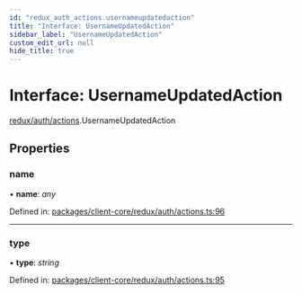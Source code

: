 ```yaml
---
id: "redux_auth_actions.usernameupdatedaction"
title: "Interface: UsernameUpdatedAction"
sidebar_label: "UsernameUpdatedAction"
custom_edit_url: null
hide_title: true
---
```


# Interface: UsernameUpdatedAction

[redux/auth/actions](../modules/redux_auth_actions.md).UsernameUpdatedAction

## Properties

### name

• **name**: *any*

Defined in: [packages/client-core/redux/auth/actions.ts:96](https://github.com/xr3ngine/xr3ngine/blob/56376a778/packages/client-core/redux/auth/actions.ts#L96)

___

### type

• **type**: *string*

Defined in: [packages/client-core/redux/auth/actions.ts:95](https://github.com/xr3ngine/xr3ngine/blob/56376a778/packages/client-core/redux/auth/actions.ts#L95)
